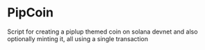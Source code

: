 # PipCoin
Script for creating a piplup themed coin on solana devnet and also optionally minting it, all using a single transaction
